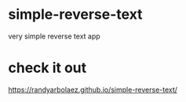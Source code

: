 # simple-reverse-text
very simple reverse text app
# check it out
https://randyarbolaez.github.io/simple-reverse-text/
